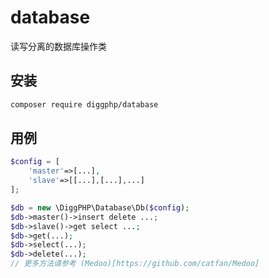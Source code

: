 # database

读写分离的数据库操作类

## 安装

``` bash
composer require diggphp/database
```

## 用例

``` php
$config = [
    'master'=>[...],
    'slave'=>[[...],[...],...]
];

$db = new \DiggPHP\Database\Db($config);
$db->master()->insert delete ...;
$db->slave()->get select ...;
$db->get(...);
$db->select(...);
$db->delete(...);
// 更多方法请参考 (Medoo)[https://github.com/catfan/Medoo]
```

